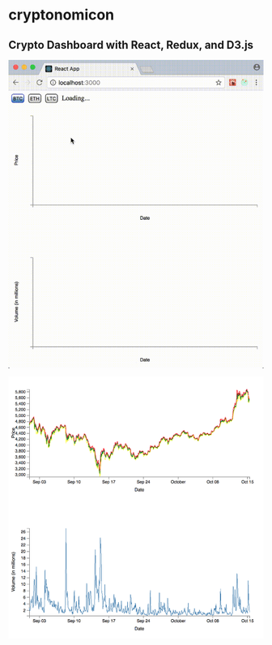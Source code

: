 # cryptonomicon

## Crypto Dashboard with React, Redux, and D3.js

![Dashboard Video](https://github.com/brycedarling/cryptonomicon/raw/master/public/images/video.gif)

![Price and Volume charts](https://github.com/brycedarling/cryptonomicon/raw/master/public/images/screenshot.png)

